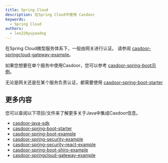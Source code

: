 ```yaml
---
title: Spring Cloud
description: 在Spring Cloud中使用 Casdoor
keywords:
  - Spring Cloud
authors:
  - leo220yuyaodog
---
```


在Spring Cloud微型服务体系下，一般由网关进行认证。 请参阅 [casdoor-springcloud-gateway-example](/docs/integration/java/spring-cloud-gateway)。

如果您想要在单个服务中使用Casdoor，您可以参考 [casdoor-spring-boot示例](https://github.com/casdoor/casdoor-spring-boot-example)。

无论是网关还是在某个服务负责认证，都需要使用 [casdoor-spring-boot-starter](https://github.com/casdoor/casdoor-spring-boot-starter)

## 更多内容

您可以查阅以下项目/文件来了解更多关于Java中集成Casdoor信息。

- [casdoor-java-sdk](https://github.com/casdoor/casdoor-java-sdk)
- [casdoor-spring-boot-starter](https://github.com/casdoor/casdoor-spring-boot-starter)
- [casdoor-spring-boot-example](https://github.com/casdoor/casdoor-spring-boot-example)
- [casdoor-spring-security-example](/docs/integration/java/spring-security/spring-security-oauth)
- [casdoor-spring-security-react-example](/docs/integration/java/spring-security/spring-security-filter)
- [casdoor-spring-boot-shiro-example](https://github.com/casdoor/casdoor-spring-boot-shiro-example)
- [casdoor-springcloud-gateway-example](https://github.com/casdoor/casdoor-springcloud-gateway-example)
